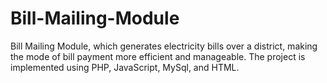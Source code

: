 # Bill-Mailing-Module

Bill Mailing Module, which generates electricity bills over a district, making the mode of bill payment more efficient and manageable. The project is implemented using PHP, JavaScript, MySql, and HTML.
